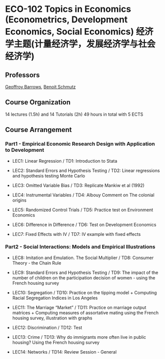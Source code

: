 # ECO-102 Topics in Economics (Econometrics, Development Economics, Social Economics) 经济学主题(计量经济学，发展经济学与社会经济学)

## Professors
[Geoffroy Barrows](https://sites.google.com/site/geoffreybarrows/), [Benoit Schmutz](https://sites.google.com/site/benoitschmutz/)

## Course Organization
14 lectures (1.5h) and 14 Tutorials (2h) 49 hours in total with 5 ECTS

## Course Arrangement
### Part1 - Empirical Economic Research Design with Application to Development
* LEC1: Linear Regression / TD1: Introduction to Stata

* LEC2: Standard Errors and Hypothesis Testing / TD2: Linear regressions and hypothesis testing Monte Carlo

* LEC3: Omitted Variable Bias / TD3: Replicate Mankiw et al (1992)

* LEC4: Instrumental Variables / TD4:  Albouy Comment on The colonial origins

* LEC5: Randomized Control Trials / TD5: Practice test on Environment Economics

* LEC6: Difference in Difference / TD6: Test on Development Economics

* LEC7: Fixed Effects with IV / TD7: IV example with fixed effects

### Part2 - Social Interactions: Models and Empirical Illustrations
* LEC8: Imitation and Emulation. The Social Multiplier / TD8: Consumer Theory - the Chain Rule

* LEC9: Standard Errors and Hypothesis Testing / TD9: The impact of the number of children on the participation decision of
women - using the French housing survey 

* LEC10: Segregation / TD10: Practice on the tipping model + Computing Racial Segregation Indices in Los
Angeles 

* LEC11: The Marriage “Market” / TD11:  Practice on marriage output matrices + Computing measures of assortative
mating using the French housing survey, illustration with graphs 

* LEC12: Discrimination / TD12: Test

* LEC13: Crime / TD13: Why do immigrants more often live in public housing? Using the French
housing survey

* LEC14: Networks / TD14: Review Session - General 
